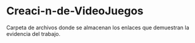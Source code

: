 # Creaci-n-de-VideoJuegos
Carpeta de archivos donde se almacenan los enlaces que demuestran la evidencia del trabajo.
